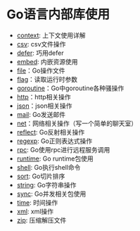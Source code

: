# Go语言内部库使用

- [context](context): 上下文使用详解
- [csv](csv): csv文件操作
- [defer](defer): 巧用defer
- [embed](embed): 内嵌资源使用
- [file](file)：Go操作文件
- [flag](flag)：读取运行时参数
- [goroutine](goroutine)：Go中goroutine各种骚操作
- [http](http)：http相关操作
- [json](json)：json相关操作
- [mail](mail): Go发送邮件
- [net](net)：网络相关操作（写一个简单的聊天室）
- [reflect](reflect): Go反射相关操作
- [regexp](regexp): Go正则表达式操作
- [rpc](rpc): Go使用rpc进行远程服务调用
- [runtime](runtime): Go runtime包使用
- [shell](shell): Go执行shell命令
- [sort](sort): Go切片排序
- [string](string): Go字符串操作
- [sync](sync): Go并发相关包使用
- [time](time): 时间操作
- [xml](xml): xml操作
- [zip](zip): 压缩解压文件